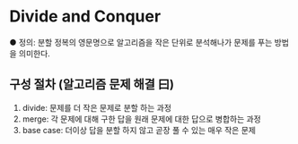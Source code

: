 # Divide and Conquer
 ● 정의: 분할 정복의 영문명으로 알고리즘을 작은 단위로 분석해나가 문제를 푸는 방법을 의미한다.<br>
 
 ## 구성 절차 (알고리즘 문제 해결 曰)
  1. divide: 문제를 더 작은 문제로 분할 하는 과정<br>
  2. merge: 각 문제에 대해 구한 답을 원래 문제에 대한 답으로 병합하는 과정<br>
  3. base case: 더이상 답을 분할 하지 않고 곧장 풀 수 있는 매우 작은 문제<br>

